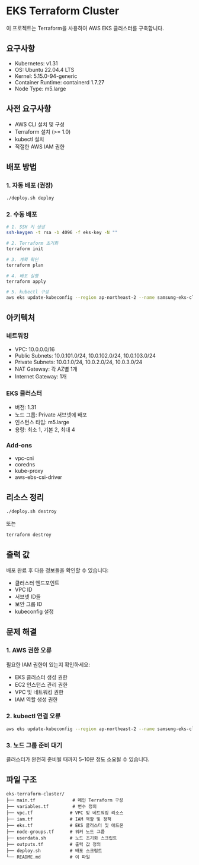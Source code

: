# EKS Terraform Cluster

이 프로젝트는 Terraform을 사용하여 AWS EKS 클러스터를 구축합니다.

## 요구사항

- Kubernetes: v1.31
- OS: Ubuntu 22.04.4 LTS
- Kernel: 5.15.0-94-generic
- Container Runtime: containerd 1.7.27
- Node Type: m5.large

## 사전 요구사항

- AWS CLI 설치 및 구성
- Terraform 설치 (>= 1.0)
- kubectl 설치
- 적절한 AWS IAM 권한

## 배포 방법

### 1. 자동 배포 (권장)

```bash
./deploy.sh deploy
```

### 2. 수동 배포

```bash
# 1. SSH 키 생성
ssh-keygen -t rsa -b 4096 -f eks-key -N ""

# 2. Terraform 초기화
terraform init

# 3. 계획 확인
terraform plan

# 4. 배포 실행
terraform apply

# 5. kubectl 구성
aws eks update-kubeconfig --region ap-northeast-2 --name samsung-eks-cluster
```

## 아키텍처

### 네트워킹
- VPC: 10.0.0.0/16
- Public Subnets: 10.0.101.0/24, 10.0.102.0/24, 10.0.103.0/24
- Private Subnets: 10.0.1.0/24, 10.0.2.0/24, 10.0.3.0/24
- NAT Gateway: 각 AZ별 1개
- Internet Gateway: 1개

### EKS 클러스터
- 버전: 1.31
- 노드 그룹: Private 서브넷에 배포
- 인스턴스 타입: m5.large
- 용량: 최소 1, 기본 2, 최대 4

### Add-ons
- vpc-cni
- coredns
- kube-proxy
- aws-ebs-csi-driver

## 리소스 정리

```bash
./deploy.sh destroy
```

또는

```bash
terraform destroy
```

## 출력 값

배포 완료 후 다음 정보들을 확인할 수 있습니다:

- 클러스터 엔드포인트
- VPC ID
- 서브넷 ID들
- 보안 그룹 ID
- kubeconfig 설정

## 문제 해결

### 1. AWS 권한 오류
필요한 IAM 권한이 있는지 확인하세요:
- EKS 클러스터 생성 권한
- EC2 인스턴스 관리 권한
- VPC 및 네트워킹 권한
- IAM 역할 생성 권한

### 2. kubectl 연결 오류
```bash
aws eks update-kubeconfig --region ap-northeast-2 --name samsung-eks-cluster
```

### 3. 노드 그룹 준비 대기
클러스터가 완전히 준비될 때까지 5-10분 정도 소요될 수 있습니다.

## 파일 구조

```
eks-terraform-cluster/
├── main.tf              # 메인 Terraform 구성
├── variables.tf         # 변수 정의
├── vpc.tf              # VPC 및 네트워킹 리소스
├── iam.tf              # IAM 역할 및 정책
├── eks.tf              # EKS 클러스터 및 애드온
├── node-groups.tf      # 워커 노드 그룹
├── userdata.sh         # 노드 초기화 스크립트
├── outputs.tf          # 출력 값 정의
├── deploy.sh           # 배포 스크립트
└── README.md           # 이 파일
```